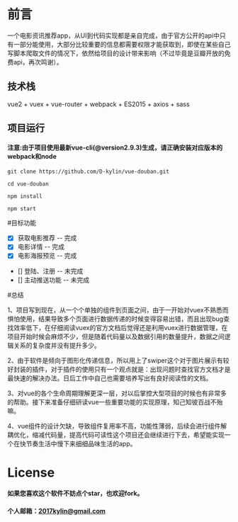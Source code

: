 # 前言

一个电影资讯推荐app，从UI到代码实现都是亲自完成，由于官方公开的api中只有一部分能使用，大部分比较重要的信息都需要权限才能获取到，即使在某些自己写脚本爬取文件的情况下，依然给项目的设计带来影响（不过毕竟是豆瓣开放的免费api，再次鸣谢）。

## 技术栈

vue2 + vuex + vue-router + webpack + ES2015 + axios + sass

## 项目运行

#### 注意:由于项目使用最新vue-cli(@version2.9.3)生成，请正确安装对应版本的webpack和node

``` 
git clone https://github.com/D-kylin/vue-douban.git

cd vue-douban

npm install

npm start

```

#目标功能
- [x] 获取电影推荐 -- 完成
- [x] 电影详情 -- 完成
- [x] 电影海报预览 -- 完成
- [] 登陆、注册 -- 未完成
- [] 主动推送功能 -- 未完成


#总结

1、项目写到现在，从一个个单独的组件到页面之间，由于一开始对vuex不熟悉而惧怕使用，结果导致多个页面进行数据传递的时候变得容易出错，而且出现bug查找效率低下，在仔细阅读vuex的官方文档后觉得还是利用vuex进行数据管理，在项目开始时候会麻烦不少，但是随着代码量以及数据引用的数量提升，数据之间逻辑关系的复杂度并没有提升多少。

2、由于软件是倾向于图形化传递信息，所以用上了swiper这个对于图片展示有较好封装的插件，对于插件的使用只有一个观点就是：出现问题时查找官方文档才是最快速的解决办法。日后工作中自己也需要培养写出有良好阅读性的文档。

3、对vue的各个生命周期理解更深一层，对以后掌控大型项目的时候也有非常多的帮助。接下来准备仔细研读vue一些重要功能的实现原理，知己知彼百战不殆嘛。

4、vue组件的设计欠缺，导致组件复用率不高，功能性薄弱，后续会进行组件解耦优化，缩减代码量，提高代码可读性这个项目还会继续进行下去，希望能实现一个在快节奏生活中慢下来细细品味生活的app。

# License

#### 如果您喜欢这个软件不妨点个star，也欢迎fork。
#### 个人邮箱：2017kylin@gmail.com


